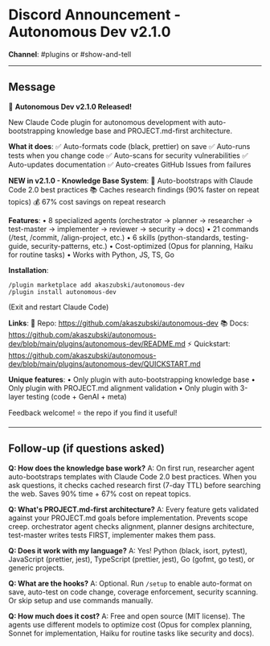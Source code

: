 # Discord Announcement - Autonomous Dev v2.1.0

**Channel**: #plugins or #show-and-tell

---

## Message

🚀 **Autonomous Dev v2.1.0 Released!**

New Claude Code plugin for autonomous development with auto-bootstrapping knowledge base and PROJECT.md-first architecture.

**What it does**:
✅ Auto-formats code (black, prettier) on save
✅ Auto-runs tests when you change code
✅ Auto-scans for security vulnerabilities
✅ Auto-updates documentation
✅ Auto-creates GitHub Issues from failures

**NEW in v2.1.0 - Knowledge Base System**:
🎯 Auto-bootstraps with Claude Code 2.0 best practices
📚 Caches research findings (90% faster on repeat topics)
💰 67% cost savings on repeat research

**Features**:
• 8 specialized agents (orchestrator → planner → researcher → test-master → implementer → reviewer → security → docs)
• 21 commands (/test, /commit, /align-project, etc.)
• 6 skills (python-standards, testing-guide, security-patterns, etc.)
• Cost-optimized (Opus for planning, Haiku for routine tasks)
• Works with Python, JS, TS, Go

**Installation**:
```
/plugin marketplace add akaszubski/autonomous-dev
/plugin install autonomous-dev
```
(Exit and restart Claude Code)

**Links**:
📖 Repo: https://github.com/akaszubski/autonomous-dev
📚 Docs: https://github.com/akaszubski/autonomous-dev/blob/main/plugins/autonomous-dev/README.md
⚡ Quickstart: https://github.com/akaszubski/autonomous-dev/blob/main/plugins/autonomous-dev/QUICKSTART.md

**Unique features**:
• Only plugin with auto-bootstrapping knowledge base
• Only plugin with PROJECT.md alignment validation
• Only plugin with 3-layer testing (code + GenAI + meta)

Feedback welcome! ⭐ the repo if you find it useful!

---

## Follow-up (if questions asked)

**Q: How does the knowledge base work?**
A: On first run, researcher agent auto-bootstraps templates with Claude Code 2.0 best practices. When you ask questions, it checks cached research first (7-day TTL) before searching the web. Saves 90% time + 67% cost on repeat topics.

**Q: What's PROJECT.md-first architecture?**
A: Every feature gets validated against your PROJECT.md goals before implementation. Prevents scope creep. orchestrator agent checks alignment, planner designs architecture, test-master writes tests FIRST, implementer makes them pass.

**Q: Does it work with my language?**
A: Yes! Python (black, isort, pytest), JavaScript (prettier, jest), TypeScript (prettier, jest), Go (gofmt, go test), or generic projects.

**Q: What are the hooks?**
A: Optional. Run `/setup` to enable auto-format on save, auto-test on code change, coverage enforcement, security scanning. Or skip setup and use commands manually.

**Q: How much does it cost?**
A: Free and open source (MIT license). The agents use different models to optimize cost (Opus for complex planning, Sonnet for implementation, Haiku for routine tasks like security and docs).
